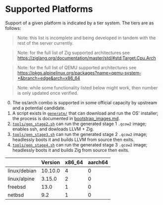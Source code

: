 # Supported Platforms

Support of a given platform is indicated by a tier system. The tiers are as follows:

> Note: this list is incomplete and being developed in tandem with the rest of the server currently.

> Note: for the full list of Zig supported architectures see https://ziglang.org/documentation/master/std/#std;Target.Cpu.Arch

> Note: for the full list of QEMU supported architectures see https://pkgs.alpinelinux.org/packages?name=qemu-system-*&branch=edge&arch=x86_64

> Note: while some functionality listed below might work, then number is only updated once verified.

0. The os/arch combo is supported in some official capacity by upstream and a potential candidate.
1. A script exists in [`generate/`](../../generate) that can download and run the OS' installer; the process is documented in [bootstrap_images.md](bootstrap_images.md).
2. [`tools/gen_stage2.sh`](../../tools/gen_stage2.sh) can run the generated stage 1 `.qcow2` image; enables ssh, and dowloads LLVM + Zig.
3. [`tools/gen_stage3.sh`](../../tools/gen_stage3.sh) can run the generated stage 2 `.qcow2` image; headlessly boots it and builds LLVM from source then exits.
4. [`tools/gen_stage4.sh`](../../tools/gen_stage4.sh) can run the generated stage 3 `.qcow2` image; headlessly boots it and builds Zig from source then exits.

|              | Version | x86_64 | aarch64 |
|--------------|---------|--------|---------|
| linux/debian | 10.10.0 | 4      | 0       |
| linux/alpine | 3.15.0  | 2      | 0       |
| freebsd      | 13.0    | 1      | 0       |
| netbsd       | 9.2     | 1      | 0       |


<!-- https://docs.drone.io/pipeline/exec/syntax/platform/#supported-platforms -->
<!-- https://man.sr.ht/builds.sr.ht/compatibility.md -->
<!-- https://docs.github.com/en/actions/using-workflows/workflow-syntax-for-github-actions#choosing-github-hosted-runners -->
<!-- https://docs.gitlab.com/runner/install/ -->
